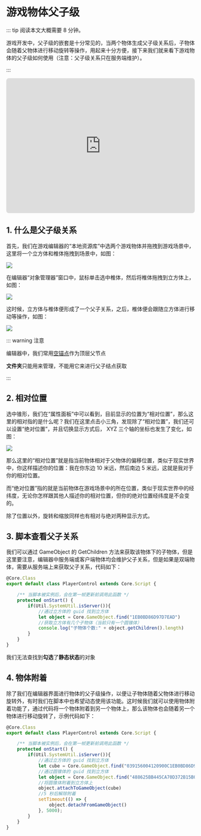 # 游戏物体父子级

::: tip 阅读本文大概需要 8 分钟。

游戏开发中，父子级的嵌套是十分常见的，当两个物体生成父子级关系后，子物体会随着父物体进行移动旋转等操作，用起来十分方便，接下来我们就来看下游戏物体的父子级如何使用（注意：父子级关系只在服务端维护）。

:::

<iframe sandbox="allow-scripts allow-downloads allow-same-origin allow-popups allow-presentation allow-forms" frameborder="0" draggable="false" allowfullscreen="" allow="encrypted-media;" referrerpolicy="" aha-samesite="" class="iframe-loaded" src=" https://player.bilibili.com/player.html?aid=308264179&bvid=BV16A411d7S1&cid=978207166&page=1&autoplay=0" style="border-radius: 7px; width: 100%; height: 360px;"></iframe>

## 1. 什么是父子级关系

首先，我们在游戏编辑器的“本地资源库”中选两个游戏物体并拖拽到游戏场景中，这里将一个立方体和椎体拖拽到场景中，如图：

![](https://cdn.233xyx.com/1681130643125_749.PNG)

在编辑器“对象管理器”窗口中，鼠标单击选中椎体，然后将椎体拖拽到立方体上，如图：

![](https://cdn.233xyx.com/1681130643019_770.gif)

这时候，立方体与椎体便形成了一个父子关系，之后，椎体便会跟随立方体进行移动等操作，如图：

![](https://cdn.233xyx.com/1681130643179_059.gif)

::: warning 注意 

编辑器中，我们常用[空锚点](https://docs.ark.online/GameplayObjects/Anchor.html)作为顶层父节点

**文件夹**只能用来管理，不能用它来进行父子结点获取

:::

## 2. 相对位置

选中锥形，我们在“属性面板”中可以看到，目前显示的位置为“相对位置”，那么这里的相对指的是什么呢？我们在这里点击小三角，发现除了“相对位置”，我们还可以设置“绝对位置”，并且切换显示方式后， XYZ 三个轴的坐标也发生了变化，如图：

![](https://cdn.233xyx.com/1681130643237_135.gif)

那么这里的“相对位置”就是指当前物体相对于父物体的偏移位置，类似于现实世界中，你这样描述你的位置：我在你东边 10 米远，然后南边 5 米远，这就是我对于你的相对位置。

而“绝对位置”指的就是当前物体在游戏场景中的所在位置，类似于现实世界中的经纬度，无论你怎样跟其他人描述你的相对位置，但你的绝对位置经纬度是不会变的。

除了位置以外，旋转和缩放同样也有相对与绝对两种显示方式。

## 3. 脚本查看父子关系

我们可以通过 GameObject 的 GetChildren 方法来获取该物体下的子物体，但是这里要注意，编辑器中服务端或客户端物体均会维护父子关系，但是如果是双端物体，需要从服务端上来获取父子关系，代码如下：

```ts
@Core.Class
export default class PlayerControl extends Core.Script {

    /** 当脚本被实例后，会在第一帧更新前调用此函数 */
    protected onStart() {   
        if(Util.SystemUtil.isServer()){
            //通过立方体的 guid 找到立方体
            let object = Core.GameObject.find("1EB0BD86D97D7EAD")
            //获取立方体有几个子物体（当前只有一个圆锥体）
            console.log("子物体个数:" + object.getChildren().length)
        }
    }
}
```

我们无法查找到**勾选**了**静态状态**的对象

## 4. 物体附着

除了我们在编辑器界面进行物体的父子级操作，以便让子物体随着父物体进行移动旋转外，有时我们在脚本中也希望动态使用该功能。这时候我们就可以使用物体附着功能了，通过代码将一个物体附着到另一个物体上，那么该物体也会随着另一个物体进行移动旋转了，示例代码如下：

```ts
@Core.Class
export default class PlayerControl extends Core.Script {

    /** 当脚本被实例后，会在第一帧更新前调用此函数 */
    protected onStart() {   
        if(Util.SystemUtil.isServer()){
            //通过立方体的 guid 找到立方体
            let cube = Core.GameObject.find("039156004120900C1EB0BD86D97D7EAD")
            //通过圆锥体的 guid 找到立方体
            let object = Core.GameObject.find("488625BB445CA70D372B15B02D9F899E")
            //将圆锥体附着到立方体上
            object.attachToGameObject(cube)
            //5 秒后解除附着
            setTimeout(() => {
                object.detachFromGameObject()
            }, 5000);
        }
    }
}
```
